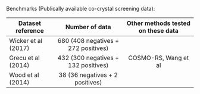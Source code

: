 Benchmarks (Publically available co-crystal screening data):

| Dataset reference      | Number of data| Other methods tested on these data
| ------------- |:-------------:| :-------------:| 
| Wicker et al (2017) | 680 (408 negatives + 272 positives) |   |
| Grecu et al (2014) | 432 (300 negatives + 132 positives)    |  COSMO-RS, Wang et al |
| Wood et al (2014) | 38 (36 negatives + 2 positives)   |   |


